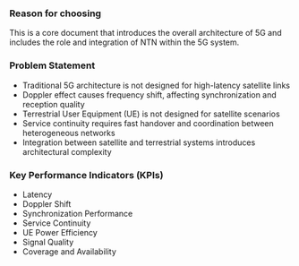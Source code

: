 ### Reason for choosing
This is a core document that introduces the overall architecture of 5G and includes the role and integration of NTN within the 5G system.

### Problem Statement
- Traditional 5G architecture is not designed for high-latency satellite links
- Doppler effect causes frequency shift, affecting synchronization and reception quality
- Terrestrial User Equipment (UE) is not designed for satellite scenarios 
- Service continuity requires fast handover and coordination between heterogeneous networks
- Integration between satellite and terrestrial systems introduces architectural complexity 
### Key Performance Indicators (KPIs)
- Latency
- Doppler Shift
- Synchronization Performance
- Service Continuity
- UE Power Efficiency
- Signal Quality
- Coverage and Availability


